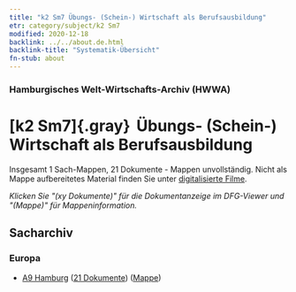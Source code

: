 ```yaml
---
title: "k2 Sm7 Übungs- (Schein-) Wirtschaft als Berufsausbildung"
etr: category/subject/k2 Sm7
modified: 2020-12-18
backlink: ../../about.de.html
backlink-title: "Systematik-Übersicht"
fn-stub: about
---
```


### Hamburgisches Welt-Wirtschafts-Archiv (HWWA)
# [k2 Sm7]{.gray}&#8201; Übungs- (Schein-) Wirtschaft als Berufsausbildung&#160; 




Insgesamt 1 Sach-Mappen, 21 Dokumente - Mappen unvollständig.
Nicht als Mappe aufbereitetes Material finden Sie unter [digitalisierte Filme](/film/h1_sh).

_Klicken Sie "(xy Dokumente)" für die Dokumentanzeige im DFG-Viewer und "(Mappe)" für Mappeninformation._

## Sacharchiv




### Europa

- [A9 Hamburg](../../../geo/about.de.html#A9) (<a href="https://dfg-viewer.de/show/?tx_dlf[id]=https://pm20.zbw.eu/mets/sh/1409xx/140905/1447xx/144746/public.mets.de.xml" target="_blank">21 Dokumente</a>) ([Mappe](http://purl.org/pressemappe20/folder/sh/140905,144746))



